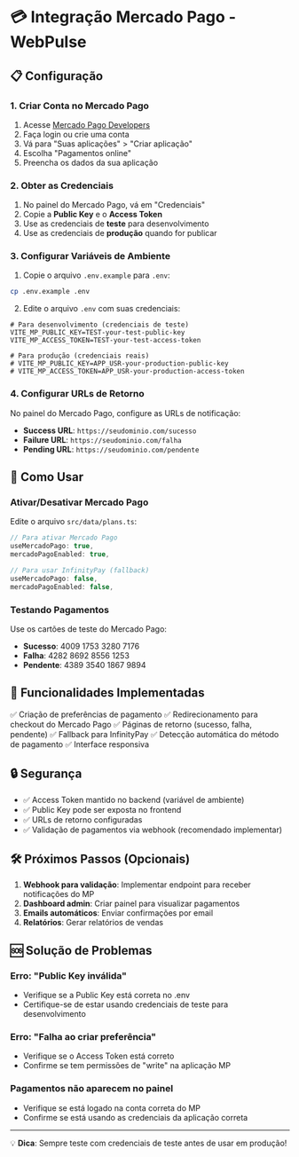 # 💳 Integração Mercado Pago - WebPulse

## 📋 Configuração

### 1. Criar Conta no Mercado Pago
1. Acesse [Mercado Pago Developers](https://www.mercadopago.com.br/developers)
2. Faça login ou crie uma conta
3. Vá para "Suas aplicações" > "Criar aplicação"
4. Escolha "Pagamentos online" 
5. Preencha os dados da sua aplicação

### 2. Obter as Credenciais
1. No painel do Mercado Pago, vá em "Credenciais"
2. Copie a **Public Key** e o **Access Token**
3. Use as credenciais de **teste** para desenvolvimento
4. Use as credenciais de **produção** quando for publicar

### 3. Configurar Variáveis de Ambiente
1. Copie o arquivo `.env.example` para `.env`:
```bash
cp .env.example .env
```

2. Edite o arquivo `.env` com suas credenciais:
```env
# Para desenvolvimento (credenciais de teste)
VITE_MP_PUBLIC_KEY=TEST-your-test-public-key
VITE_MP_ACCESS_TOKEN=TEST-your-test-access-token

# Para produção (credenciais reais)
# VITE_MP_PUBLIC_KEY=APP_USR-your-production-public-key
# VITE_MP_ACCESS_TOKEN=APP_USR-your-production-access-token
```

### 4. Configurar URLs de Retorno
No painel do Mercado Pago, configure as URLs de notificação:
- **Success URL**: `https://seudominio.com/sucesso`
- **Failure URL**: `https://seudominio.com/falha`
- **Pending URL**: `https://seudominio.com/pendente`

## 🚀 Como Usar

### Ativar/Desativar Mercado Pago
Edite o arquivo `src/data/plans.ts`:

```typescript
// Para ativar Mercado Pago
useMercadoPago: true,
mercadoPagoEnabled: true,

// Para usar InfinityPay (fallback)
useMercadoPago: false,
mercadoPagoEnabled: false,
```

### Testando Pagamentos
Use os cartões de teste do Mercado Pago:
- **Sucesso**: 4009 1753 3280 7176
- **Falha**: 4282 8692 8556 1253
- **Pendente**: 4389 3540 1867 9894

## 📱 Funcionalidades Implementadas

✅ Criação de preferências de pagamento
✅ Redirecionamento para checkout do Mercado Pago
✅ Páginas de retorno (sucesso, falha, pendente)
✅ Fallback para InfinityPay
✅ Detecção automática do método de pagamento
✅ Interface responsiva

## 🔒 Segurança

- ✅ Access Token mantido no backend (variável de ambiente)
- ✅ Public Key pode ser exposta no frontend
- ✅ URLs de retorno configuradas
- ✅ Validação de pagamentos via webhook (recomendado implementar)

## 🛠 Próximos Passos (Opcionais)

1. **Webhook para validação**: Implementar endpoint para receber notificações do MP
2. **Dashboard admin**: Criar painel para visualizar pagamentos
3. **Emails automáticos**: Enviar confirmações por email
4. **Relatórios**: Gerar relatórios de vendas

## 🆘 Solução de Problemas

### Erro: "Public Key inválida"
- Verifique se a Public Key está correta no .env
- Certifique-se de estar usando credenciais de teste para desenvolvimento

### Erro: "Falha ao criar preferência"
- Verifique se o Access Token está correto
- Confirme se tem permissões de "write" na aplicação MP

### Pagamentos não aparecem no painel
- Verifique se está logado na conta correta do MP
- Confirme se está usando as credenciais da aplicação correta

---

💡 **Dica**: Sempre teste com credenciais de teste antes de usar em produção!
